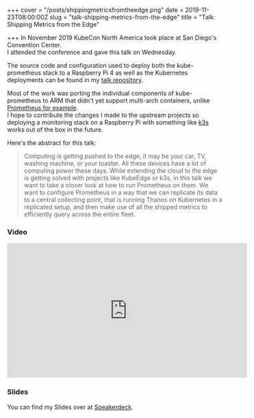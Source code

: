 +++
cover = "/posts/shippingmetricsfromtheedge.png"
date = 2019-11-23T08:00:00Z
slug = "talk-shipping-metrics-from-the-edge"
title = "Talk: Shipping Metrics from the Edge"

+++
In November 2019 KubeCon North America took place at San Diego's Convention Center.  
I attended the conference and gave this talk on Wednesday.

<!--more-->

The source code and configuration used to deploy both the kube-prometheus stack to a Raspberry Pi 4 as well as the  Kubernetes deployments can be found in my [talk repository](https://github.com/metalmatze/talks/tree/master/2019-11%20-%20KubeCon%20NA).

Most of the work was porting the individual components of kube-prometheus to ARM that didn't yet support multi-arch containers, unlike [Prometheus for example](https://quay.io/repository/prometheus/prometheus?tab=tags).  
I hope to contribute the changes I made to the upstream projects so deploying a monitoring stack on a Raspberry Pi with something like [k3s](https://k3s.io/) works out of the box in the future.

Here's the abstract for this talk:

> Computing is getting pushed to the edge, it may be your car, TV, washing machine, or your toaster. All these devices have a lot of computing power these days. While extending the cloud to the edge is getting solved with projects like KubeEdge or k3s, in this talk we want to take a closer look at how to run Prometheus on them. We want to configure Prometheus in a way that we can replicate its data to a central collecting point, that is running Thanos on Kubernetes in a replicated setup, and then make use of all the shipped metrics to efficiently query across the entire fleet.

### Video

<div class="youtube">
<iframe width="560" height="315" src="https://www.youtube-nocookie.com/embed/FrcfxkbJH20?rel=0" frameborder="0" allowfullscreen></iframe>
</div>

### Slides

<script async class="speakerdeck-embed" data-id="d57b4373f8dc49d397437a261b8c9346" data-ratio="1.77777777777778" src="//speakerdeck.com/assets/embed.js"></script>

You can find my Slides over at [Speakerdeck](https://speakerdeck.com/metalmatze/prometheus-styx).